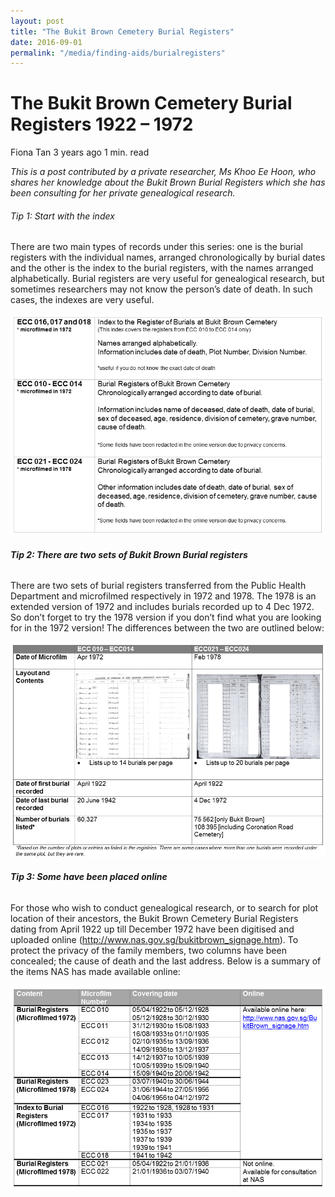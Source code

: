 ```yaml
---
layout: post
title: "The Bukit Brown Cemetery Burial Registers"
date: 2016-09-01
permalink: "/media/finding-aids/burialregisters"
---
```


# The Bukit Brown Cemetery Burial Registers 1922 – 1972

Fiona Tan 3 years ago 1 min. read

*This is a post contributed by a private researcher, Ms Khoo Ee Hoon, who shares her knowledge about the Bukit Brown Burial Registers which she has been consulting for her private genealogical research.*



###### Tip 1: Start with the index

There are two main types of records under this series: one is the burial registers with the individual names, arranged chronologically by burial dates and the other is the index to the burial registers, with the names arranged alphabetically. Burial registers are very useful for genealogical research, but sometimes researchers may not know the person’s date of death. In such cases, the indexes are very useful.

![Table 1](../../../images/blogs/Table-1.jpg)

###### **Tip 2: There are two sets of Bukit Brown Burial registers**

There are two sets of burial registers transferred from the Public Health Department and microfilmed respectively in 1972 and 1978. The 1978 is an extended version of 1972 and includes burials recorded up to 4 Dec 1972. So don’t forget to try the 1978 version if you don’t find what you are looking for in the 1972 version! The differences between the two are outlined below:

[![Table 2](../../../images/blogs/Table-2-1.jpg)](http://www.nas.gov.sg/blogs/offtherecord/wp-content/uploads/2016/08/Table-2-1.jpg)

###### **Tip 3: Some have been placed online**

For those who wish to conduct genealogical research, or to search for plot location of their ancestors, the Bukit Brown Cemetery Burial Registers dating from April 1922 up till December 1972 have been digitised and uploaded online (http://www.nas.gov.sg/bukitbrown_signage.htm). To protect the privacy of the family members, two columns have been concealed; the cause of death and the last address. Below is a summary of the items NAS has made available online:

[![Table 3](../../../images/blogs/Table-3.jpg)](http://www.nas.gov.sg/BukitBrown_signage.htm)